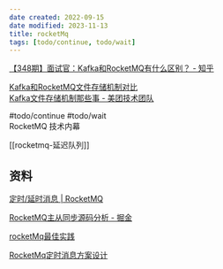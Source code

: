 ```yaml
---
date created: 2022-09-15
date modified: 2023-11-13
title: rocketMq
tags: [todo/continue, todo/wait]
---
```


[【348期】面试官：Kafka和RocketMQ有什么区别？ - 知乎](https://zhuanlan.zhihu.com/p/423309452)

[Kafka和RocketMQ文件存储机制对比](https://t1mek1ller.github.io/2019/11/13/kafka-rocketmq-storage/)  
[Kafka文件存储机制那些事 - 美团技术团队](https://tech.meituan.com/2015/01/13/kafka-fs-design-theory.html)

#todo/continue #todo/wait  
RocketMQ 技术内幕

[[rocketmq-延迟队列]]

## 资料

[定时/延时消息 | RocketMQ](https://rocketmq.apache.org/zh/docs/featureBehavior/02delaymessage/)

[RocketMQ主从同步源码分析 - 掘金](https://juejin.cn/post/6844903966359158798)

[rocketMq最佳实践](https://gitee.com/venus-suite/rocketmq-with-delivery-time/wikis/rocketmq%E4%BD%BF%E7%94%A8/%E6%9C%80%E4%BD%B3%E5%AE%9E%E8%B7%B5)

[RocketMq定时消息方案设计](https://shimo.im/docs/gXqme9PKKpIeD7qo/read)
